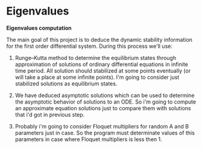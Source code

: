 #  Eigenvalues
**Eigenvalues computation**

The main goal of this project is to deduce the dynamic stability information for the first order differential system.
During this process we'll use:

1. Runge–Kutta method to determine the equilibrium states through approximation of solutions of ordinary differential equations in infinite time period. All solution should stabilized at some points eventually (or will take a place at some infinite points). I'm going to consider just stabilized solutions as equilibrium states.

2. We have deduced asymptotic solutions which can be used to determine the asymptotic behavior of solutions to an ODE. So i'm going to compute an approximate equation solutions just to compare them with solutions that i'd got in previous step.

3. Probably i'm going to consider Floquet multipliers for random A and B parameters just in case. So the program must determinate values of this parameters in case where Floquet multipliers is less then 1.

